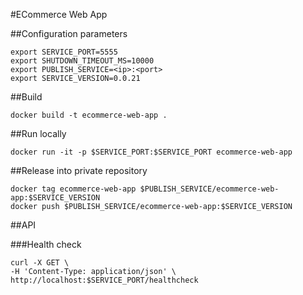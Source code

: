 #ECommerce Web App

##Configuration parameters

```
export SERVICE_PORT=5555
export SHUTDOWN_TIMEOUT_MS=10000
export PUBLISH_SERVICE=<ip>:<port>
export SERVICE_VERSION=0.0.21
```

##Build

`docker build -t ecommerce-web-app .`

##Run locally

`docker run -it -p $SERVICE_PORT:$SERVICE_PORT ecommerce-web-app`

##Release into private repository

```
docker tag ecommerce-web-app $PUBLISH_SERVICE/ecommerce-web-app:$SERVICE_VERSION
docker push $PUBLISH_SERVICE/ecommerce-web-app:$SERVICE_VERSION
```

##API

###Health check

```
curl -X GET \
-H 'Content-Type: application/json' \
http://localhost:$SERVICE_PORT/healthcheck
```
